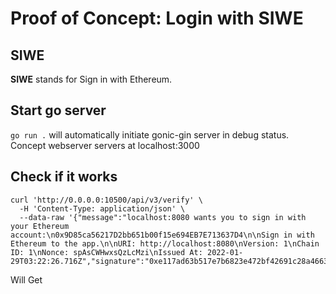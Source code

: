 # Proof of Concept: Login with SIWE

## SIWE

<b>SIWE</b> stands for Sign in with Ethereum.

## Start go server

`go run .` will automatically initiate gonic-gin server in debug status.
Concept webserver servers at localhost:3000

## Check if it works

```console
curl 'http://0.0.0.0:10500/api/v3/verify' \
  -H 'Content-Type: application/json' \
  --data-raw '{"message":"localhost:8080 wants you to sign in with your Ethereum account:\n0x9D85ca56217D2bb651b00f15e694EB7E713637D4\n\nSign in with Ethereum to the app.\n\nURI: http://localhost:8080\nVersion: 1\nChain ID: 1\nNonce: spAsCWHwxsQzLcMzi\nIssued At: 2022-01-29T03:22:26.716Z","signature":"0xe117ad63b517e7b6823e472bf42691c28a4663801c6ad37f7249a1fe56aa54b35bfce93b1e9fa82da7d55bbf0d75ca497843b0702b9dfb7ca9d9c6edb25574c51c"}'
```

Will Get 